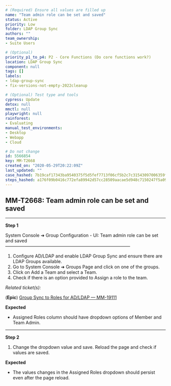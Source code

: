 ```yaml
---
# (Required) Ensure all values are filled up
name: "Team admin role can be set and saved"
status: Active
priority: Low
folder: LDAP Group Sync
authors: ""
team_ownership: 
- Suite Users

# (Optional)
priority_p1_to_p4: P2 - Core Functions (Do core functions work?)
location: LDAP Group Sync
component: null
tags: []
labels: 
- ldap-group-sync
- fix-versions-not-empty-2022cleanup

# (Optional) Test type and tools
cypress: Update
detox: null
mmctl: null
playwright: null
rainforest: 
- Evaluating
manual_test_environments: 
- Desktop
- Webapp
- Cloud

# Do not change
id: 5566854
key: MM-T2668
created_on: "2020-05-29T20:22:09Z"
last_updated: ""
case_hashed: 7b19caf17343ba9540375f5d5fef7713f06cf5b2c7c31543097006359fbf30d3bcc32d450d774314ef3bfe770f8b5b38
steps_hashed: a176f09b0416c772efa89942d57cc28509aacae5d948c7150247f5a09675caf0949e6bba3bd6ba179b16b8ad206718f4
---
```


<!-- (Auto-generated) Based on frontmatter's "key" and "name" -->

## MM-T2668: Team admin role can be set and saved

---

**Step 1**

System Console ➜ Group Configuration - UI: Team admin role can be set and saved\
————————————————————————————

1. Configure AD/LDAP and enable LDAP Group Sync and ensure there are LDAP Groups available.
2. Go to System Console ➜ Groups Page and click on one of the groups.
3. Click on Add a Team and select a Team.
4. Check if there is an option provided to Assign a role to the team.

_Related ticket(s):_

(**Epic**) [Group Sync to Roles for AD/LDAP — MM-19111](https://mattermost.atlassian.net/browse/MM-19111)

**Expected**

- Assigned Roles column should have dropdown options of Member and Team Admin.

---

**Step 2**

1. Change the dropdown value and save. Reload the page and check if values are saved.

**Expected**

- The values changes in the Assigned Roles dropdown should persist even after the page reload.
